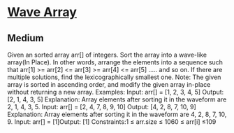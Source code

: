 # [Wave Array](https://www.geeksforgeeks.org/problems/wave-array-1587115621/1?track=amazon-arrays&batchId=192)
## Medium
Given an sorted array arr[] of integers. Sort the array into a wave-like array(In Place). In other words, arrange the elements into a sequence such that arr[1] &gt;= arr[2] &lt;= arr[3] &gt;= arr[4] &lt;= arr[5] ..... and so on. If there are multiple solutions, find the lexicographically smallest one.
Note: The given array is sorted in ascending order, and modify the given array in-place without returning a new array.
Examples:
Input: arr[] = [1, 2, 3, 4, 5]
Output: [2, 1, 4, 3, 5]
Explanation: Array elements after sorting it in the waveform are 2, 1, 4, 3, 5.
Input: arr[] = [2, 4, 7, 8, 9, 10]
Output: [4, 2, 8, 7, 10, 9]
Explanation: Array elements after sorting it in the waveform are 4, 2, 8, 7, 10, 9.
Input: arr[] = [1]Output: [1]
Constraints:1 ≤ arr.size ≤ 1060 ≤ arr[i] ≤109